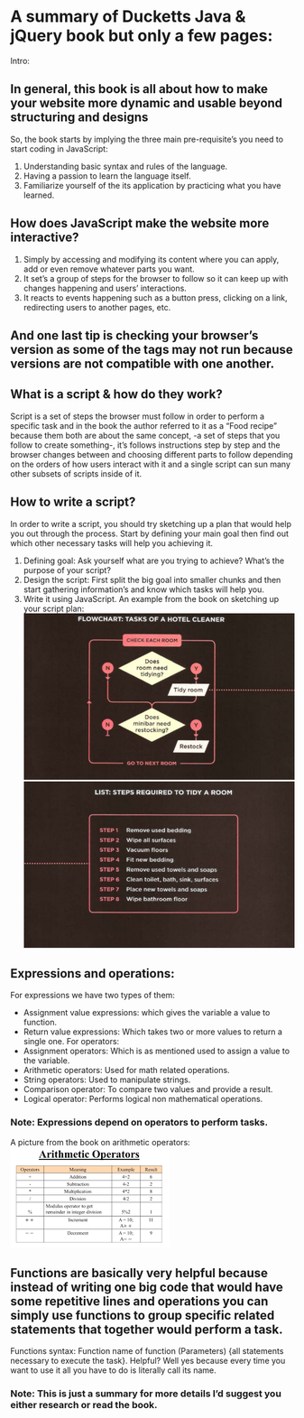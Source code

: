 # A summary of Ducketts Java & jQuery book but only a few pages:
Intro:
## In general, this book is all about how to make your website more dynamic and usable beyond structuring and designs 
So, the book starts by implying the three main pre-requisite’s you need to start coding in JavaScript:
1.	Understanding basic syntax and rules of the language.
2.	Having a passion to learn the language itself.
3.	Familiarize yourself of the its application by practicing what you have learned.
## How does JavaScript make the website more interactive?  
1.	Simply by accessing and modifying its content where you can apply, add or even remove whatever parts you want.
2.	It set’s a group of steps for the browser to follow so it can keep up with changes happening and users’ interactions.
3.	 It reacts to events happening such as a button press, clicking on a link, redirecting users to another pages, etc.
## And one last tip is checking your browser’s version as some of the tags may not run because versions are not compatible with one another.
## What is a script & how do they work?
Script is a set of steps the browser must follow in order to perform a specific task and in the book the author referred to it as a “Food recipe” because them both are about the same concept, -a set of steps that you follow to create something-, it’s follows instructions step by step and the browser changes between and choosing different parts to follow depending on the orders of how users interact with it and a single script can sun many other subsets of scripts inside of it.
## How to write a script?
In order to write a script, you should try sketching up a plan that would help you out through the process. Start by defining your main goal then find out which other necessary tasks will help you achieving it.
1.	Defining goal: Ask yourself what are you trying to achieve? What’s the purpose of your script?
2.	Design the script: First split the big goal into smaller chunks and then start gathering information’s and know which tasks will help you.
3.	Write it using JavaScript.
An example from the book on sketching up your script plan:
![Planning](ScreenshotR.png)
![Steps](ScreenshotA.png)

## Expressions and operations:
For expressions we have two types of them:
*	Assignment value expressions: which gives the variable a value to function.
*	Return value expressions: Which takes two or more values to return a single one.
For operators:
*	Assignment operators: Which is as mentioned used to assign a value to the variable.
*	Arithmetic operators: Used for math related operations.
*	String operators: Used to manipulate strings.
*	Comparison operator: To compare two values and provide a result.
*	Logical operator: Performs logical non mathematical operations.
### Note: Expressions depend on operators to perform tasks.
A picture from the book on arithmetic operators:
 ![Arithmetic operators](down.png)

## Functions are basically very helpful because instead of writing one big code that would have some repetitive lines and operations you can simply use functions to group specific related statements that together would perform a task.
Functions syntax:
Function name of function (Parameters) {all statements necessary to execute the task}.
Helpful? Well yes because every time you want to use it all you have to do is literally call its name.
### Note: This is just a summary for more details I’d suggest you either research or read the book.